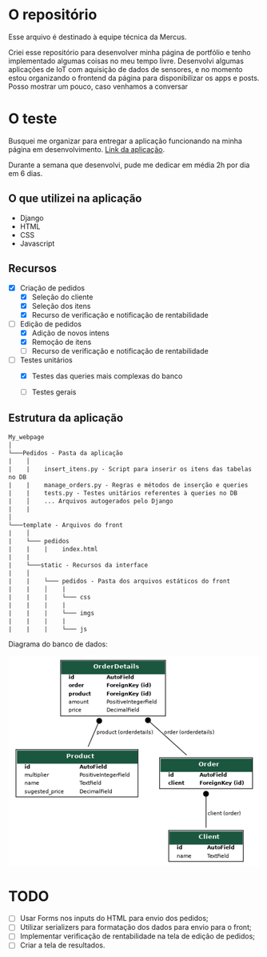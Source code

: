 # O repositório

Esse arquivo é destinado à equipe técnica da Mercus.

Criei esse repositório para desenvolver minha página de portfólio e tenho implementado algumas coisas no meu tempo livre.
Desenvolvi algumas aplicações de IoT com aquisição de dados de sensores, e no momento estou organizando o frontend da página
para disponibilizar os apps e posts. Posso mostrar um pouco, caso venhamos a conversar

# O teste

Busquei me organizar para entregar a aplicação funcionando na minha página em desenvolvimento. 
[Link da aplicação](https://rodolfoschiavi.pythonanywhere.com/portfolio/app/pedidos).


Durante a semana que desenvolvi, pude me dedicar em média 2h por dia em 6 dias.

## O que utilizei na aplicação

- Django
- HTML
- CSS
- Javascript 

## Recursos

- [x] Criação de pedidos
  - [x] Seleção do cliente
  - [x] Seleção dos itens 
  - [x] Recurso de verificação e notificação de rentabilidade
- [ ] Edição de pedidos
  - [x] Adição de novos intens
  - [x] Remoção de itens
  - [ ] Recurso de verificação e notificação de rentabilidade
- [ ] Testes unitários
  - [x] Testes das queries mais complexas do banco
  - [ ] Testes gerais


## Estrutura da aplicação

```
My_webpage
│
└───Pedidos - Pasta da aplicação
|    │
|    |    insert_itens.py - Script para inserir os itens das tabelas no DB
|    |    manage_orders.py - Regras e métodos de inserção e queries 
|    |    tests.py - Testes unitários referentes à queries no DB
|    │    ... Arquivos autogerados pelo Django
|    |  
│
└───template - Arquivos do front 
|    │
|    └─── pedidos
|    |    |    index.html
|    |
|    └───static - Recursos da interface
|    │
|    |    └─── pedidos - Pasta dos arquivos estáticos do front 
|    |    │    |
|    |    |    └─── css
|    |    |    |
|    |    |    └─── imgs
|    |    |    |
|    |    |    └─── js
```

Diagrama do banco de dados: 

![data_base_diagram](/docs/pedidos_models.png)

# TODO

- [ ] Usar Forms nos inputs do HTML para envio dos pedidos;
- [ ] Utilizar serializers para formatação dos dados para envio para o front;
- [ ] Implementar verificação de rentabilidade na tela de edição de pedidos;
- [ ] Criar a tela de resultados.
